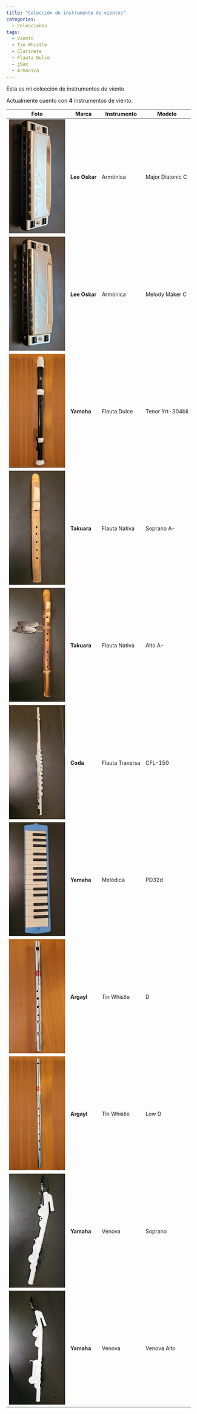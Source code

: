 ```yaml
---
title: "Colección de instrumento de vientos"
categories:
  - Colecciones
tags:
  - Viento
  - Tin Whistle
  - Clarinete
  - Flauta Dulce
  - jSax
  - Armónica
---
```


Esta es mi colección de instrumentos de viento

Actualmente cuento con **4** instrumentos de viento.

| Foto                                                                          | Marca         | Instrumento     | Modelo           |
| ----------------------------------------------------------------------------- | ------------- | --------------- | ---------------- |
| ![Armónica](/assets/images/coleccion-vientos/lee-oskar-major-diatonic.jpg)    | **Lee Oskar** | Armónica        | Major Diatonic C |
| ![Armónica](/assets/images/coleccion-vientos/lee-oskar-melody-maker.jpg)      | **Lee Oskar** | Armónica        | Melody Maker C   |
| ![Flauta Dulce](/assets/images/coleccion-vientos/flauta-dulce-tenor.jpg)      | **Yamaha**    | Flauta Dulce    | Tenor Yrt-304bii |
| ![Flauta Nativa](/assets/images/coleccion-vientos/flauta-nativa-soprano.jpg)  | **Takuara**   | Flauta Nativa   | Soprano A-       |
| ![Flauta Nativa](/assets/images/coleccion-vientos/flauta-nativa-alto.jpg)     | **Takuara**   | Flauta Nativa   | Alto A-          |
| ![Flauta Traversa](/assets/images/coleccion-vientos/coda-flauta-traversa.jpg) | **Coda**      | Flauta Traversa | CFL-150          |
| ![Melódica](/assets/images/coleccion-vientos/yamaha-melodica.jpg)             | **Yamaha**    | Melódica        | PD32d            |
| ![Tin Whistle](/assets/images/coleccion-vientos/tin-whistle.jpg)              | **Argayl**    | Tin Whistle     | D                |
| ![Tin Whistle](/assets/images/coleccion-vientos/low-whistle.jpg)              | **Argayl**    | Tin Whistle     | Low D            |
| ![Venova](/assets/images/coleccion-vientos/venova-soprano.png)                | **Yamaha**    | Venova          | Soprano          |
| ![Venova](/assets/images/coleccion-vientos/venova-alto.png)                   | **Yamaha**    | Venova          | Venova Alto      |
